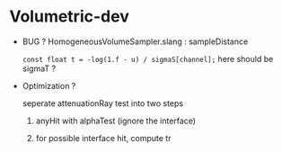 # Volumetric-dev

-  BUG ? HomogeneousVolumeSampler.slang : sampleDistance
    
    `const float t = -log(1.f - u) / sigmaS[channel];` here should be sigmaT ?

- Optimization ? 
    
    seperate attenuationRay test into two steps
    
    1. anyHit with alphaTest (ignore the interface)

    2. for possible interface hit, compute tr


